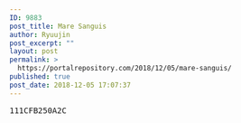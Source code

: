 ```yaml
---
ID: 9883
post_title: Mare Sanguis
author: Ryuujin
post_excerpt: ""
layout: post
permalink: >
  https://portalrepository.com/2018/12/05/mare-sanguis/
published: true
post_date: 2018-12-05 17:07:37
---
```

<pre>111CFB250A2C</pre>